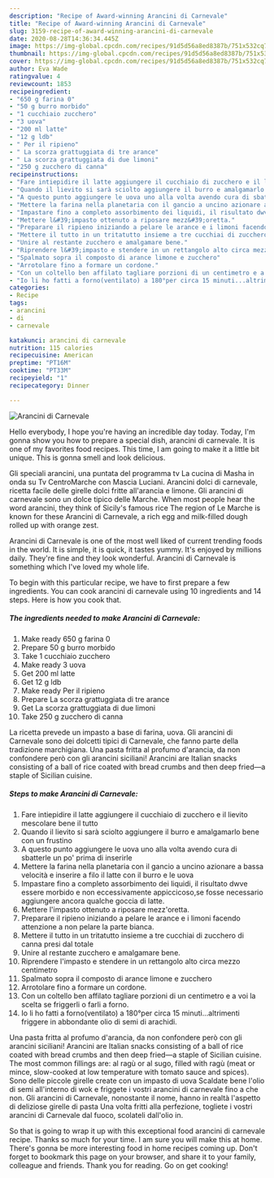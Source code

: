 ```yaml
---
description: "Recipe of Award-winning Arancini di Carnevale"
title: "Recipe of Award-winning Arancini di Carnevale"
slug: 3159-recipe-of-award-winning-arancini-di-carnevale
date: 2020-08-28T14:36:34.445Z
image: https://img-global.cpcdn.com/recipes/91d5d56a8ed8387b/751x532cq70/arancini-di-carnevale-recipe-main-photo.jpg
thumbnail: https://img-global.cpcdn.com/recipes/91d5d56a8ed8387b/751x532cq70/arancini-di-carnevale-recipe-main-photo.jpg
cover: https://img-global.cpcdn.com/recipes/91d5d56a8ed8387b/751x532cq70/arancini-di-carnevale-recipe-main-photo.jpg
author: Eva Wade
ratingvalue: 4
reviewcount: 1853
recipeingredient:
- "650 g farina 0"
- "50 g burro morbido"
- "1 cucchiaio zucchero"
- "3 uova"
- "200 ml latte"
- "12 g ldb"
- " Per il ripieno"
- " La scorza grattuggiata di tre arance"
- " La scorza grattuggiata di due limoni"
- "250 g zucchero di canna"
recipeinstructions:
- "Fare intiepidire il latte aggiungere il cucchiaio di zucchero e il lievito mescolare bene il tutto"
- "Quando il lievito si sarà sciolto aggiungere il burro e amalgamarlo bene con un frustino"
- "A questo punto aggiungere le uova uno alla volta avendo cura di sbatterle un po&#39; prima di inserirle"
- "Mettere la farina nella planetaria con il gancio a uncino azionare a bassa velocità e inserire a filo il latte con il burro e le uova"
- "Impastare fino a completo assorbimento dei liquidi, il risultato dwve essere morbido e non eccessivamente appiccicoso,se fosse necessario aggiungere ancora qualche goccia di latte."
- "Mettere l&#39;impasto ottenuto a riposare mezz&#39;oretta."
- "Preparare il ripieno iniziando a pelare le arance e i limoni facendo attenzione a non pelare la parte bianca."
- "Mettere il tutto in un tritatutto insieme a tre cucchiai di zucchero di canna presi dal totale"
- "Unire al restante zucchero e amalgamare bene."
- "Riprendere l&#39;impasto e stendere in un rettangolo alto circa mezzo centimetro"
- "Spalmato sopra il composto di arance limone e zucchero"
- "Arrotolare fino a formare un cordone."
- "Con un coltello ben affilato tagliare porzioni di un centimetro e a voi la scelta se friggerli o farli a forno."
- "Io li ho fatti a forno(ventilato) a 180°per circa 15 minuti...altrimenti friggere in abbondante olio di semi di arachidi."
categories:
- Recipe
tags:
- arancini
- di
- carnevale

katakunci: arancini di carnevale 
nutrition: 115 calories
recipecuisine: American
preptime: "PT16M"
cooktime: "PT33M"
recipeyield: "1"
recipecategory: Dinner

---
```



![Arancini di Carnevale](https://img-global.cpcdn.com/recipes/91d5d56a8ed8387b/751x532cq70/arancini-di-carnevale-recipe-main-photo.jpg)

Hello everybody, I hope you're having an incredible day today. Today, I'm gonna show you how to prepare a special dish, arancini di carnevale. It is one of my favorites food recipes. This time, I am going to make it a little bit unique. This is gonna smell and look delicious.

Gli speciali arancini, una puntata del programma tv La cucina di Masha in onda su Tv CentroMarche con Mascia Luciani. Arancini dolci di carnevale, ricetta facile delle girelle dolci fritte all&#39;arancia e limone. Gli arancini di carnevale sono un dolce tipico delle Marche. When most people hear the word arancini, they think of Sicily&#39;s famous rice The region of Le Marche is known for these Arancini di Carnevale, a rich egg and milk-filled dough rolled up with orange zest.

Arancini di Carnevale is one of the most well liked of current trending foods in the world. It is simple, it is quick, it tastes yummy. It's enjoyed by millions daily. They're fine and they look wonderful. Arancini di Carnevale is something which I've loved my whole life.


To begin with this particular recipe, we have to first prepare a few ingredients. You can cook arancini di carnevale using 10 ingredients and 14 steps. Here is how you cook that.

<!--inarticleads1-->

##### The ingredients needed to make Arancini di Carnevale:

1. Make ready 650 g farina 0
1. Prepare 50 g burro morbido
1. Take 1 cucchiaio zucchero
1. Make ready 3 uova
1. Get 200 ml latte
1. Get 12 g ldb
1. Make ready  Per il ripieno
1. Prepare  La scorza grattuggiata di tre arance
1. Get  La scorza grattuggiata di due limoni
1. Take 250 g zucchero di canna


La ricetta prevede un impasto a base di farina, uova. Gli arancini di Carnevale sono dei dolcetti tipici di Carnevale, che fanno parte della tradizione marchigiana. Una pasta fritta al profumo d&#39;arancia, da non confondere però con gli arancini siciliani! Arancini are Italian snacks consisting of a ball of rice coated with bread crumbs and then deep fried—a staple of Sicilian cuisine. 

<!--inarticleads2-->

##### Steps to make Arancini di Carnevale:

1. Fare intiepidire il latte aggiungere il cucchiaio di zucchero e il lievito mescolare bene il tutto
1. Quando il lievito si sarà sciolto aggiungere il burro e amalgamarlo bene con un frustino
1. A questo punto aggiungere le uova uno alla volta avendo cura di sbatterle un po&#39; prima di inserirle
1. Mettere la farina nella planetaria con il gancio a uncino azionare a bassa velocità e inserire a filo il latte con il burro e le uova
1. Impastare fino a completo assorbimento dei liquidi, il risultato dwve essere morbido e non eccessivamente appiccicoso,se fosse necessario aggiungere ancora qualche goccia di latte.
1. Mettere l&#39;impasto ottenuto a riposare mezz&#39;oretta.
1. Preparare il ripieno iniziando a pelare le arance e i limoni facendo attenzione a non pelare la parte bianca.
1. Mettere il tutto in un tritatutto insieme a tre cucchiai di zucchero di canna presi dal totale
1. Unire al restante zucchero e amalgamare bene.
1. Riprendere l&#39;impasto e stendere in un rettangolo alto circa mezzo centimetro
1. Spalmato sopra il composto di arance limone e zucchero
1. Arrotolare fino a formare un cordone.
1. Con un coltello ben affilato tagliare porzioni di un centimetro e a voi la scelta se friggerli o farli a forno.
1. Io li ho fatti a forno(ventilato) a 180°per circa 15 minuti...altrimenti friggere in abbondante olio di semi di arachidi.


Una pasta fritta al profumo d&#39;arancia, da non confondere però con gli arancini siciliani! Arancini are Italian snacks consisting of a ball of rice coated with bread crumbs and then deep fried—a staple of Sicilian cuisine. The most common fillings are: al ragù or al sugo, filled with ragù (meat or mince, slow-cooked at low temperature with tomato sauce and spices). Sono delle piccole girelle create con un impasto di uova Scaldate bene l&#39;olio di semi all&#39;interno di wok e friggete i vostri arancini di carnevale fino a che non. Gli arancini di Carnevale, nonostante il nome, hanno in realtà l&#39;aspetto di deliziose girelle di pasta Una volta fritti alla perfezione, togliete i vostri arancini di Carnevale dal fuoco, scolateli dall&#39;olio in. 

So that is going to wrap it up with this exceptional food arancini di carnevale recipe. Thanks so much for your time. I am sure you will make this at home. There's gonna be more interesting food in home recipes coming up. Don't forget to bookmark this page on your browser, and share it to your family, colleague and friends. Thank you for reading. Go on get cooking!
